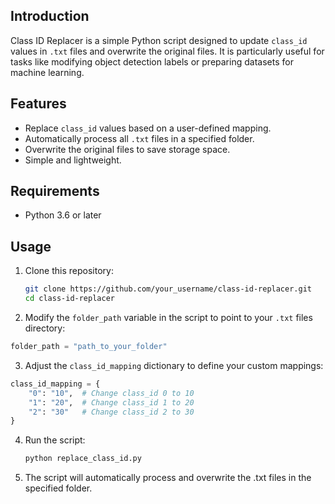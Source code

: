 ## Introduction
Class ID Replacer is a simple Python script designed to update `class_id` values in `.txt` files and overwrite the original files. It is particularly useful for tasks like modifying object detection labels or preparing datasets for machine learning.

## Features
- Replace `class_id` values based on a user-defined mapping.
- Automatically process all `.txt` files in a specified folder.
- Overwrite the original files to save storage space.
- Simple and lightweight.

## Requirements
- Python 3.6 or later

## Usage
1. Clone this repository:
   ```bash
   git clone https://github.com/your_username/class-id-replacer.git
   cd class-id-replacer
   ```
2. Modify the `folder_path` variable in the script to point to your `.txt` files directory:
  ```python
  folder_path = "path_to_your_folder"
  ```
3. Adjust the `class_id_mapping` dictionary to define your custom mappings:
  ```python
  class_id_mapping = {
      "0": "10",  # Change class_id 0 to 10
      "1": "20",  # Change class_id 1 to 20
      "2": "30"   # Change class_id 2 to 30
  }
  ```
4. Run the script:
   ```bash
   python replace_class_id.py
   ```
5. The script will automatically process and overwrite the .txt files in the specified folder.
